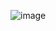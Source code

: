![image](https://github.com/abhirishoo/Counter-app/assets/101319292/c50dcd53-b4f7-4732-b44d-cd1c863c517f)
